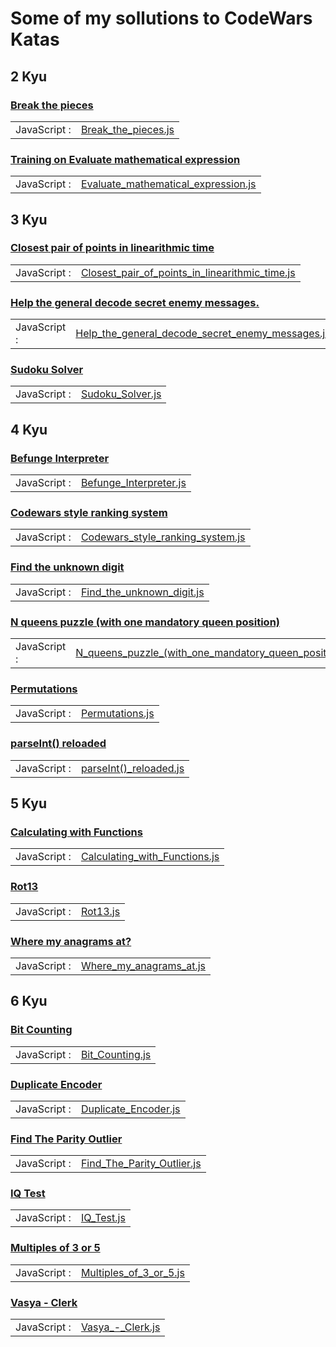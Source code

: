 # Some of my sollutions to CodeWars Katas

## 2 Kyu
### [Break the pieces](https://www.codewars.com/kata/527fde8d24b9309d9b000c4e)
|||
|:-|:-|
|JavaScript : |[Break_the_pieces.js](./Break_the_pieces.js)|

### [Training on Evaluate mathematical expression](https://www.codewars.com/kata/52a78825cdfc2cfc87000005/train/javascript)
|||
|:-|:-|
|JavaScript : |[Evaluate_mathematical_expression.js](./Evaluate_mathematical_expression.js)|

## 3 Kyu
### [Closest pair of points in linearithmic time](https://www.codewars.com/kata/5376b901424ed4f8c20002b7)
|||
|:-|:-|
|JavaScript : |[Closest_pair_of_points_in_linearithmic_time.js](./Closest_pair_of_points_in_linearithmic_time.js)|

### [Help the general decode secret enemy messages.](https://www.codewars.com/kata/52cf02cd825aef67070008fa)
|||
|:-|:-|
|JavaScript : |[Help_the_general_decode_secret_enemy_messages.js](./Help_the_general_decode_secret_enemy_messages.js)|

### [Sudoku Solver](https://www.codewars.com/kata/5296bc77afba8baa690002d7)
|||
|:-|:-|
|JavaScript : |[Sudoku_Solver.js](./Sudoku_Solver.js)|

## 4 Kyu
### [Befunge Interpreter](https://www.codewars.com/kata/526c7b931666d07889000a3c)
|||
|:-|:-|
|JavaScript : |[Befunge_Interpreter.js](./Befunge_Interpreter.js)|

### [Codewars style ranking system](https://www.codewars.com/kata/51fda2d95d6efda45e00004e)
|||
|:-|:-|
|JavaScript : |[Codewars_style_ranking_system.js](./Codewars_style_ranking_system.js)|

### [Find the unknown digit](https://www.codewars.com/kata/546d15cebed2e10334000ed9)
|||
|:-|:-|
|JavaScript : |[Find_the_unknown_digit.js](./Find_the_unknown_digit.js)|

### [N queens puzzle (with one mandatory queen position)](https://www.codewars.com/kata/561bed6a31daa8df7400000e)
|||
|:-|:-|
|JavaScript : |[N_queens_puzzle_(with_one_mandatory_queen_position).js](./N_queens_puzzle_(with_one_mandatory_queen_position).js)|

### [Permutations](https://www.codewars.com/kata/5254ca2719453dcc0b00027d)
|||
|:-|:-|
|JavaScript : |[Permutations.js](./Permutations.js)|

### [parseInt() reloaded](https://www.codewars.com/kata/525c7c5ab6aecef16e0001a5)
|||
|:-|:-|
|JavaScript : |[parseInt()_reloaded.js](./parseInt()_reloaded.js)|

## 5 Kyu
### [Calculating with Functions](https://www.codewars.com/kata/525f3eda17c7cd9f9e000b39)
|||
|:-|:-|
|JavaScript : |[Calculating_with_Functions.js](./Calculating_with_Functions.js)|

### [Rot13](https://www.codewars.com/kata/530e15517bc88ac656000716)
|||
|:-|:-|
|JavaScript : |[Rot13.js](./Rot13.js)|

### [Where my anagrams at?](https://www.codewars.com/kata/523a86aa4230ebb5420001e1)
|||
|:-|:-|
|JavaScript : |[Where_my_anagrams_at.js](./Where_my_anagrams_at.js)|

## 6 Kyu
### [Bit Counting](https://www.codewars.com/kata/526571aae218b8ee490006f4)
|||
|:-|:-|
|JavaScript : |[Bit_Counting.js](./Bit_Counting.js)|

### [Duplicate Encoder](https://www.codewars.com/kata/54b42f9314d9229fd6000d9c)
|||
|:-|:-|
|JavaScript : |[Duplicate_Encoder.js](./Duplicate_Encoder.js)|

### [Find The Parity Outlier](https://www.codewars.com/kata/5526fc09a1bbd946250002dc)
|||
|:-|:-|
|JavaScript : |[Find_The_Parity_Outlier.js](./Find_The_Parity_Outlier.js)|

### [IQ Test](https://www.codewars.com/kata/552c028c030765286c00007d)
|||
|:-|:-|
|JavaScript : |[IQ_Test.js](./IQ_Test.js)|

### [Multiples of 3 or 5](https://www.codewars.com/kata/514b92a657cdc65150000006)
|||
|:-|:-|
|JavaScript : |[Multiples_of_3_or_5.js](./Multiples_of_3_or_5.js)|

### [Vasya - Clerk](https://www.codewars.com/kata/555615a77ebc7c2c8a0000b8)
|||
|:-|:-|
|JavaScript : |[Vasya_-_Clerk.js](./Vasya_-_Clerk.js)|

